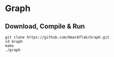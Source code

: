 # Graph
## Download, Compile & Run
```
git clone https://github.com/OmarAflak/Graph.git
cd Graph
make
./graph
```
